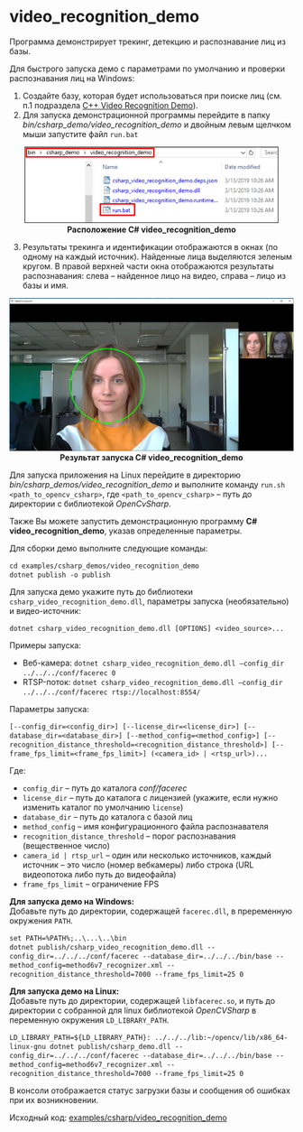# video_recognition_demo

Программа демонстрирует трекинг, детекцию и распознавание лиц из базы.

Для быстрого запуска демо с параметрами по умолчанию и проверки распознавания лиц на Windows:
1. Создайте базу, которая будет использоваться при поиске лиц (см. п.1 подраздела [C++ Video Recognition Demo](../cpp/video_recognition_demo.md)).
2. Для запуска демонстрационной программы перейдите в папку *bin/csharp_demo/video_recognition_demo* и двойным левым щелчком мыши запустите файл `run.bat`

<p align="center">
<img width="450" src="../../img/video_rec_cs_bat.png"><br>
<b>Расположение C# video_recognition_demo</b>
</p>

3. Результаты трекинга и идентификации отображаются в окнах (по одному на каждый источник). Найденные лица выделяются зеленым кругом. В правой верхней части окна отображаются результаты распознавания: слева – найденное лицо на видео, справа – лицо из базы и имя.

<p align="center">
<img width="750" src="../../img/video_rec_cs.png"><br>
<b>Результат запуска C# video_recognition_demo</b>
</p>

Для запуска приложения на Linux перейдите в директорию *bin/csharp_demos/video_recognition_demo* и выполните команду `run.sh <path_to_opencv_csharp>`, где `<path_to_opencv_csharp>` – путь до директории с библиотекой *OpenCvSharp*.

Также Вы можете запустить демонстрационную программу **C# video_recognition_demo**, указав определенные параметры.

Для сборки демо выполните следующие команды:
```
cd examples/csharp_demos/video_recognition_demo
dotnet publish -o publish
```

Для запуска демо укажите путь до библиотеки `csharp_video_recognition_demo.dll`, параметры запуска (необязательно) и видео-источник:
```
dotnet csharp_video_recognition_demo.dll [OPTIONS] <video_source>...
```

Примеры запуска:
* Веб-камера: `dotnet csharp_video_recognition_demo.dll –config_dir ../../../conf/facerec 0`
* RTSP-поток: `dotnet csharp_video_recognition_demo.dll –config_dir ../../../conf/facerec rtsp://localhost:8554/`

Параметры запуска:
```
[--config_dir=<config_dir>] [--license_dir=<license_dir>] [--database_dir=<database_dir>] [--method_config=<method_config>] [--recognition_distance_threshold=<recognition_distance_threshold>] [--frame_fps_limit=<frame_fps_limit>] (<camera_id> | <rtsp_url>)...
```

Где:
* `config_dir` – путь до каталога *conf/facerec*
* `license_dir` – путь до каталога с лицензией (укажите, если нужно изменить каталог по умолчанию `license`)
* `database_dir` – путь до каталога с базой лиц
* `method_config` – имя конфигурационного файла распознавателя
* `recognition_distance_threshold` – порог распознавания (вещественное число)
* `camera_id | rtsp_url` – один или несколько источников, каждый источник – это число (номер вебкамеры) либо строка (URL видеопотока либо путь до видеофайла)
* `frame_fps_limit` – ограничение FPS

**Для запуска демо на Windows:**  
Добавьте путь до директории, содержащей `facerec.dll`, в преременную окружения `PATH`.
```
set PATH=%PATH%;..\...\..\bin
dotnet publish/csharp_video_recognition_demo.dll --config_dir=../../../conf/facerec --database_dir=../../../bin/base --method_config=method6v7_recognizer.xml --recognition_distance_threshold=7000 --frame_fps_limit=25 0
```

**Для запуска демо на Linux:**  
Добавьте путь до директории, содержащей `libfacerec.so`, и путь до директории с собранной для linux библиотекой *OpenCVSharp* в переменную окружения `LD_LIBRARY_PATH`.
```
LD_LIBRARY_PATH=${LD_LIBRARY_PATH}: ../../../lib:~/opencv/lib/x86_64-linux-gnu dotnet publish/csharp_demo.dll --config_dir=../../../conf/facerec --database_dir=../../../bin/base --method_config=method6v7_recognizer.xml --recognition_distance_threshold=7000 --frame_fps_limit=25 0
```

В консоли отображается статус загрузки базы и сообщения об ошибках при их возникновении.

Исходный код: [examples/csharp/video_recognition_demo](../../../examples/csharp/video_recognition_demo)

